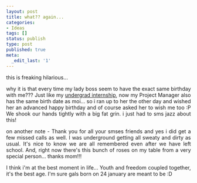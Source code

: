 ```yaml
---
layout: post
title: what?? again...
categories:
- Ideas
tags: []
status: publish
type: post
published: true
meta:
  _edit_last: '1'
---
```

<p align="justify">this is freaking hilarious...</p>
<p align="justify">why it is that every time my lady boss seem to have the exact same birthday with me??? Just like my <a href="/last-day-at-internship/">undergrad internship</a>, now my Project Manager also has the same birth date as moi... so i ran up to her the other day and wished her an advanced happy birthday and of course asked her to wish me too :P We shook our hands tightly with a big fat grin. i just had to sms jazz about this!</p>
<p align="justify">on another note - Thank you for all your smses friends and yes i did get a few missed calls as well. I was underground getting all sweaty and dirty as usual. It's nice to know we are all remembered even after we have left school. And, right now there's this bunch of roses on my table from a very special person... thanks mom!!!</p>
<p align="justify">I think i'm at the best moment in life... Youth and freedom coupled together, it's the best age. I'm sure gals born on 24 january are meant to be :D</p>
